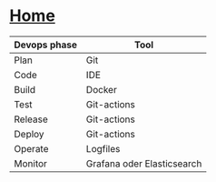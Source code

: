 # [Home](../README.md)

| Devops phase | Tool                       |
|--------------|----------------------------|
| Plan         | Git                        |
| Code         | IDE                        |
| Build        | Docker                     |
| Test         | Git-actions                |
| Release      | Git-actions                |
| Deploy       | Git-actions                |
| Operate      | Logfiles                   |
| Monitor      | Grafana oder Elasticsearch |
 
